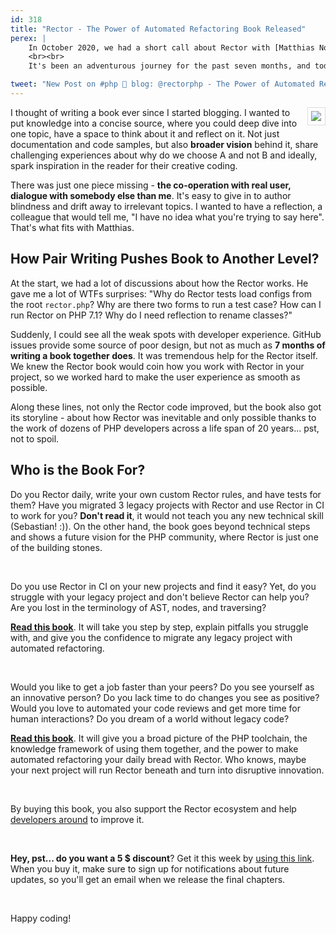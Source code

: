 ```yaml
---
id: 318
title: "Rector - The Power of Automated Refactoring Book Released"
perex: |
    In October 2020, we had a short call about Rector with [Matthias Noback](https://matthiasnoback.nl/). He asked insightful questions to the bone of the Rector workflow, and we also had great fun chatting. Soon we started to talk more and more and decided to write a book about Rector together. With 2&nbsp;points of view - **the user and the maintainer**.
    <br><br>
    It's been an adventurous journey for the past seven months, and today, we're proud to launch the first release of this book.

tweet: "New Post on #php 🐘 blog: @rectorphp - The Power of Automated Refactoring Book Released"
---
```


<a href="https://leanpub.com/rector-the-power-of-automated-refactoring">
    <img src="https://d2sofvawe08yqg.cloudfront.net/rector-the-power-of-automated-refactoring/hero" style="border: 1px solid #DDD; padding: 0.4em;float:right;max-width: 13em;margin-left: 1em">
</a>

I thought of writing a book ever since I started blogging. I wanted to put knowledge into a concise source, where you could deep dive into one topic, have a space to think about it and reflect on it. Not just documentation and code samples, but also **broader vision** behind it, share challenging experiences about why do we choose A and not B and ideally, spark inspiration in the reader for their creative coding.

There was just one piece missing - **the co-operation with real user, dialogue with somebody else than me**. It's easy to give in to author blindness and drift away to irrelevant topics. I wanted to have a reflection, a colleague that would tell me, "I have no idea what you're trying to say here". That's what fits with Matthias.

## How Pair Writing Pushes Book to Another Level?

At the start, we had a lot of discussions about how the Rector works. He gave me a lot of WTFs surprises: "Why do Rector tests load configs from the root `rector.php`? Why are there two forms to run a test case? How can I run Rector on PHP 7.1? Why do I need reflection to rename classes?"

Suddenly, I could see all the weak spots with developer experience. GitHub issues provide some source of poor design, but not as much as **7 months of writing a book together does**. It was tremendous help for the Rector itself. We knew the Rector book would coin how you work with Rector in your project, so we worked hard to make the user experience as smooth as possible.

Along these lines, not only the Rector code improved, but the book also got its storyline - about how Rector was inevitable and only possible thanks to the work of dozens of PHP developers across a life span of 20 years... pst, not to spoil.

## Who is the Book For?

Do you Rector daily, write your own custom Rector rules, and have tests for them? Have you migrated 3 legacy projects with Rector and use Rector in CI to work for you? **Don't read it**, it would not teach you any new technical skill (Sebastian! :)). On the other hand, the book goes beyond technical steps and shows a future vision for the PHP community, where Rector is just one of the building stones.

<br>

Do you use Rector in CI on your new projects and find it easy? Yet, do you struggle with your legacy project and don't believe Rector can help you? Are you lost in the terminology of AST, nodes, and traversing?

[**Read this book**](https://leanpub.com/rector-the-power-of-automated-refactoring). It will take you step by step, explain pitfalls you struggle with, and give you the confidence to migrate any legacy project with automated refactoring.

<br>

Would you like to get a job faster than your peers? Do you see yourself as an innovative person? Do you lack time to do changes you see as positive? Would you love to automated your code reviews and get more time for human interactions? Do you dream of a world without legacy code?

[**Read this book**](https://leanpub.com/rector-the-power-of-automated-refactoring). It will give you a broad picture of the PHP toolchain, the knowledge framework of using them together, and the power to make automated refactoring your daily bread with Rector. Who knows, maybe your next project will run Rector beneath and turn into disruptive innovation.

<br>

By buying this book, you also support the Rector ecosystem and help [developers around](https://github.com/rectorphp/rector-src/graphs/contributors) to improve it.

<br>

**Hey, pst... do you want a 5 $ discount**? Get it this week by [using this link](https://leanpub.com/rector-the-power-of-automated-refactoring). When you buy it, make sure to sign up for notifications about future updates, so you'll get an email when we release the final chapters.

<br>

Happy coding!
